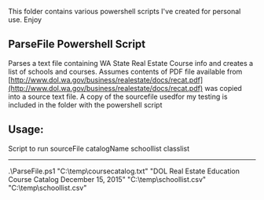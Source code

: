 This folder contains various powershell scripts I've created for personal use.  Enjoy

## ParseFile Powershell Script
Parses a text file containing WA State Real Estate Course info and creates a list of schools and courses.
Assumes contents of PDF file available from [http://www.dol.wa.gov/business/realestate/docs/recat.pdf](http://www.dol.wa.gov/business/realestate/docs/recat.pdf) was copied into a source text file.
A copy of the sourcefile usedfor my testing is included in the folder with the powershell script

## Usage:
Script to run     sourceFile                  catalogName                                                   schoollist                  classlist
---------------   --------------------------- ------------------------------------------------------------  -------------------------   ------------------------
.\ParseFile.ps1  "C:\temp\coursecatalog.txt"  "DOL Real Estate Education Course Catalog December 15, 2015"    "C:\temp\schoollist.csv"  "C:\temp\schoollist.csv"

